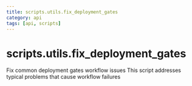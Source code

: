 ```yaml
---
title: scripts.utils.fix_deployment_gates
category: api
tags: [api, scripts]
---
```


# scripts.utils.fix_deployment_gates

Fix common deployment gates workflow issues
This script addresses typical problems that cause workflow failures


